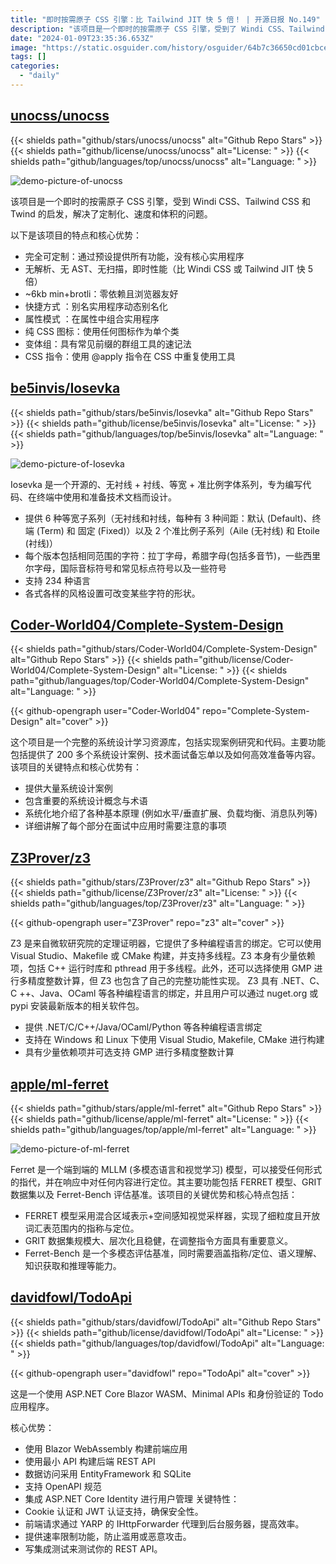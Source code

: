 ```yaml
---
title: "即时按需原子 CSS 引擎：比 Tailwind JIT 快 5 倍！ | 开源日报 No.149"
description: "该项目是一个即时的按需原子 CSS 引擎，受到了 Windi CSS、Tailwind CSS 和 Twind 的启发，解决了定制化、速度和体积的问题。它具有完全可定制的特点，通过预设提供所有功能，没有核心实用程序。它没有解析、无 AST、无扫描，即时性能比 Windi CSS 或 Tailwind JIT 快 5 倍。体积小，只有约 6kb，无依赖且浏览器友好。它还提供了快捷方式、属性模式、纯 CSS 图标、变体组和 CSS 指令等功能。无论是定制化还是性能，该项目都是一个值得尝试的选择。"
date: "2024-01-09T23:35:36.653Z"
image: "https://static.osguider.com/history/osguider/64b7c36650cd01cbce5d9d15d92d2879.png"
tags: []
categories:
  - "daily"
---
```


## [unocss/unocss](https://github.com/unocss/unocss)

{{< shields path="github/stars/unocss/unocss" alt="Github Repo Stars" >}} {{< shields path="github/license/unocss/unocss" alt="License: " >}} {{< shields path="github/languages/top/unocss/unocss" alt="Language: " >}}

![demo-picture-of-unocss](https://static.osguider.com/history/2024/e2fdb00f66ac03fd71c1ea4fb4fb1bb6.png)

该项目是一个即时的按需原子 CSS 引擎，受到 Windi CSS、Tailwind CSS 和 Twind 的启发，解决了定制化、速度和体积的问题。

以下是该项目的特点和核心优势：

- 完全可定制：通过预设提供所有功能，没有核心实用程序
- 无解析、无 AST、无扫描，即时性能（比 Windi CSS 或 Tailwind JIT 快 5 倍）
- ~6kb min+brotli：零依赖且浏览器友好
- 快捷方式 ：别名实用程序动态别名化
- 属性模式 ：在属性中组合实用程序
- 纯 CSS 图标：使用任何图标作为单个类
- 变体组：具有常见前缀的群组工具的速记法
- CSS 指令：使用 @apply 指令在 CSS 中重复使用工具

## [be5invis/Iosevka](https://github.com/be5invis/Iosevka)

{{< shields path="github/stars/be5invis/Iosevka" alt="Github Repo Stars" >}} {{< shields path="github/license/be5invis/Iosevka" alt="License: " >}} {{< shields path="github/languages/top/be5invis/Iosevka" alt="Language: " >}}

![demo-picture-of-Iosevka](https://static.osguider.com/history/2024/a228deb7a430d3bd26433f7c684cbe2c.png)

Iosevka 是一个开源的、无衬线 + 衬线、等宽 + 准比例字体系列，专为编写代码、在终端中使用和准备技术文档而设计。

- 提供 6 种等宽子系列（无衬线和衬线，每种有 3 种间距：默认 (Default)、终端 (Term) 和 固定 (Fixed)）以及 2 个准比例子系列（Aile (无衬线) 和 Etoile (衬线)）
- 每个版本包括相同范围的字符：拉丁字母，希腊字母(包括多音节)，一些西里尔字母，国际音标符号和常见标点符号以及一些符号
- 支持 234 种语言
- 各式各样的风格设置可改变某些字符的形状。

## [Coder-World04/Complete-System-Design](https://github.com/Coder-World04/Complete-System-Design)

{{< shields path="github/stars/Coder-World04/Complete-System-Design" alt="Github Repo Stars" >}} {{< shields path="github/license/Coder-World04/Complete-System-Design" alt="License: " >}} {{< shields path="github/languages/top/Coder-World04/Complete-System-Design" alt="Language: " >}}

{{< github-opengraph user="Coder-World04" repo="Complete-System-Design" alt="cover" >}}

这个项目是一个完整的系统设计学习资源库，包括实现案例研究和代码。主要功能包括提供了 200 多个系统设计案例、技术面试备忘单以及如何高效准备等内容。该项目的关键特点和核心优势有：

- 提供大量系统设计案例
- 包含重要的系统设计概念与术语
- 系统化地介绍了各种基本原理 (例如水平/垂直扩展、负载均衡、消息队列等)
- 详细讲解了每个部分在面试中应用时需要注意的事项

## [Z3Prover/z3](https://github.com/Z3Prover/z3)

{{< shields path="github/stars/Z3Prover/z3" alt="Github Repo Stars" >}} {{< shields path="github/license/Z3Prover/z3" alt="License: " >}} {{< shields path="github/languages/top/Z3Prover/z3" alt="Language: " >}}

{{< github-opengraph user="Z3Prover" repo="z3" alt="cover" >}}

Z3 是来自微软研究院的定理证明器，它提供了多种编程语言的绑定。它可以使用 Visual Studio、Makefile 或 CMake 构建，并支持多线程。Z3 本身有少量依赖项，包括 C++ 运行时库和 pthread 用于多线程。此外，还可以选择使用 GMP 进行多精度整数计算，但 Z3 也包含了自己的完整功能性实现。 Z3 具有 .NET、C、C ++、Java、OCaml 等各种编程语言的绑定，并且用户可以通过 nuget.org 或 pypi 安装最新版本的相关软件包。

- 提供 .NET/C/C++/Java/OCaml/Python 等各种编程语言绑定
- 支持在 Windows 和 Linux 下使用 Visual Studio, Makefile, CMake 进行构建
- 具有少量依赖项并可选支持 GMP 进行多精度整数计算

## [apple/ml-ferret](https://github.com/apple/ml-ferret)

{{< shields path="github/stars/apple/ml-ferret" alt="Github Repo Stars" >}} {{< shields path="github/license/apple/ml-ferret" alt="License: " >}} {{< shields path="github/languages/top/apple/ml-ferret" alt="Language: " >}}

![demo-picture-of-ml-ferret](https://static.osguider.com/history/2024/5a3bfedb075171000c8ab3bb7b9905c1.png)

Ferret 是一个端到端的 MLLM (多模态语言和视觉学习) 模型，可以接受任何形式的指代，并在响应中对任何内容进行定位。其主要功能包括 FERRET 模型、GRIT 数据集以及 Ferret-Bench 评估基准。该项目的关键优势和核心特点包括：

- FERRET 模型采用混合区域表示+空间感知视觉采样器，实现了细粒度且开放词汇表范围内的指称与定位。
- GRIT 数据集规模大、层次化且稳健，在调整指令方面具有重要意义。
- Ferret-Bench 是一个多模态评估基准，同时需要涵盖指称/定位、语义理解、知识获取和推理等能力。

## [davidfowl/TodoApi](https://github.com/davidfowl/TodoApi)

{{< shields path="github/stars/davidfowl/TodoApi" alt="Github Repo Stars" >}} {{< shields path="github/license/davidfowl/TodoApi" alt="License: " >}} {{< shields path="github/languages/top/davidfowl/TodoApi" alt="Language: " >}}

{{< github-opengraph user="davidfowl" repo="TodoApi" alt="cover" >}}

这是一个使用 ASP.NET Core Blazor WASM、Minimal APIs 和身份验证的 Todo 应用程序。

核心优势：

- 使用 Blazor WebAssembly 构建前端应用
- 使用最小 API 构建后端 REST API
- 数据访问采用 EntityFramework 和 SQLite
- 支持 OpenAPI 规范
- 集成 ASP.NET Core Identity 进行用户管理
关键特性：
- Cookie 认证和 JWT 认证支持，确保安全性。
- 前端请求通过 YARP 的 IHttpForwarder 代理到后台服务器，提高效率。
- 提供速率限制功能，防止滥用或恶意攻击。
- 写集成测试来测试你的 REST API。

